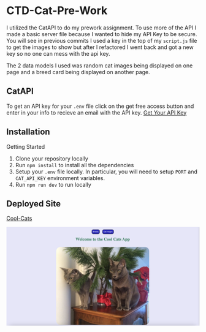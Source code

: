 # CTD-Cat-Pre-Work

I utilized the CatAPI to do my prework assignment. To use more of the API I made a basic server file because I wanted to hide my API Key to be secure. You will see in previous commits I used a key in the top of my `script.js` file to get the images to show but after I refactored I went back and got a new key so no one can mess with the api key. 

The 2 data models I used was random cat images being displayed on one page and a breed card being displayed on another page. 

## CatAPI
To get an API key for your `.env` file click on the get free access button and enter in your info to recieve an email with the API key.
[Get Your API Key](https://thecatapi.com/#pricing)

## Installation

Getting Started

1. Clone your repository locally
2. Run `npm install` to install all the dependencies
3. Setup your `.env` file locally. In particular, you will need to setup `PORT` and `CAT_API_KEY` environment variables.
4. Run `npm run dev` to run locally

## Deployed Site

[Cool-Cats](https://cat-breed-app.onrender.com/)

![Alt text](CoolCats.png)